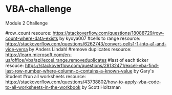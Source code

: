 # VBA-challenge
Module 2 Challenge

#row_count resource: https://stackoverflow.com/questions/18088729/row-count-where-data-exists by kyoya007
#cells to range resource: https://stackoverflow.com/questions/6262743/convert-cells1-1-into-a1-and-vice-versa by Anders Lindahl
#remove duplicates resource: https://learn.microsoft.com/en-us/office/vba/api/excel.range.removeduplicates
#last of each ticker resouce: https://stackoverflow.com/questions/28132471/excel-vba-find-last-row-number-where-column-c-contains-a-known-value by Gary's Student
#run all worksheets resource: https://stackoverflow.com/questions/43738802/how-to-apply-vba-code-to-all-worksheets-in-the-workbook by Scott Holtzman
